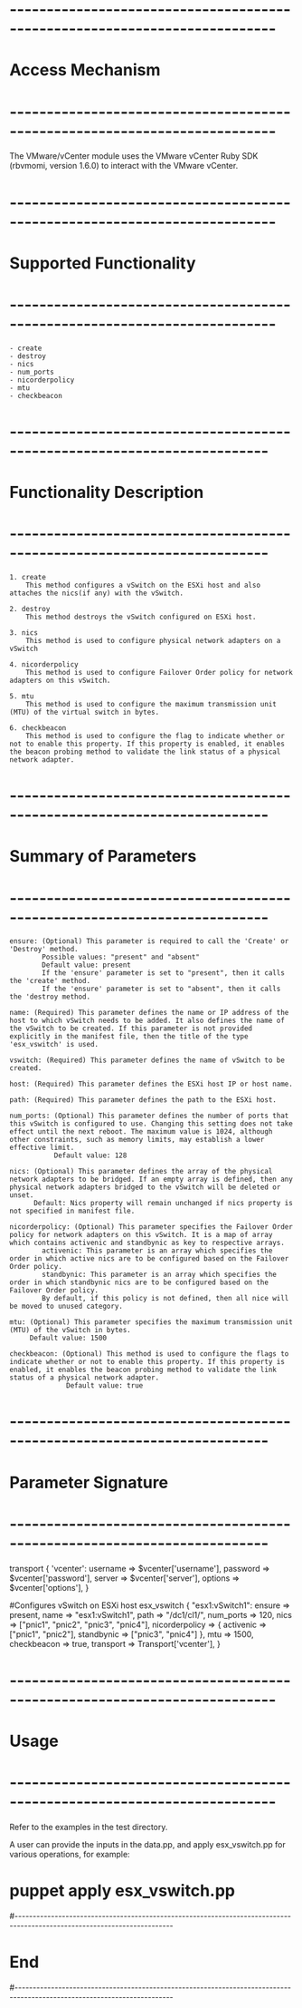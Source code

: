 # --------------------------------------------------------------------------
# Access Mechanism 
# --------------------------------------------------------------------------

  The VMware/vCenter module uses the VMware vCenter Ruby SDK (rbvmomi, version 1.6.0) to interact with the VMware vCenter.

# --------------------------------------------------------------------------
#  Supported Functionality
# --------------------------------------------------------------------------
	- create
	- destroy
	- nics
	- num_ports
	- nicorderpolicy
	- mtu
	- checkbeacon
	
# -------------------------------------------------------------------------
# Functionality Description
# -------------------------------------------------------------------------

	1. create
		This method configures a vSwitch on the ESXi host and also attaches the nics(if any) with the vSwitch.
   
	2. destroy
		This method destroys the vSwitch configured on ESXi host.
	 
	3. nics
		This method is used to configure physical network adapters on a vSwitch 
		
	4. nicorderpolicy
		This method is used to configure Failover Order policy for network adapters on this vSwitch.
		
	5. mtu
		This method is used to configure the maximum transmission unit (MTU) of the virtual switch in bytes.
		
	6. checkbeacon
		This method is used to configure the flag to indicate whether or not to enable this property. If this property is enabled, it enables the beacon probing method to validate the link status of a physical network adapter.

# -------------------------------------------------------------------------
# Summary of Parameters
# -------------------------------------------------------------------------

	ensure: (Optional) This parameter is required to call the 'Create' or 'Destroy' method.
            Possible values: "present" and "absent"
            Default value: present
            If the 'ensure' parameter is set to "present", then it calls the 'create' method.
            If the 'ensure' parameter is set to "absent", then it calls the 'destroy method.

	name: (Required) This parameter defines the name or IP address of the host to which vSwitch needs to be added. It also defines the name of the vSwitch to be created. If this parameter is not provided explicitly in the manifest file, then the title of the type 'esx_vswitch' is used. 
	
	vswitch: (Required) This parameter defines the name of vSwitch to be created.
	
	host: (Required) This parameter defines the ESXi host IP or host name.

	path: (Required) This parameter defines the path to the ESXi host.
	
	num_ports: (Optional) This parameter defines the number of ports that this vSwitch is configured to use. Changing this setting does not take effect until the next reboot. The maximum value is 1024, although other constraints, such as memory limits, may establish a lower effective limit. 
               Default value: 128
    
    nics: (Optional) This parameter defines the array of the physical network adapters to be bridged. If an empty array is defined, then any physical network adapters bridged to the vSwitch will be deleted or unset.
	      Default: Nics property will remain unchanged if nics property is not specified in manifest file.
	
	nicorderpolicy: (Optional) This parameter specifies the Failover Order policy for network adapters on this vSwitch. It is a map of array which contains activenic and standbynic as key to respective arrays.
			activenic: This parameter is an array which specifies the order in which active nics are to be configured based on the Failover Order policy.
			standbynic: This parameter is an array which specifies the order in which standbynic nics are to be configured based on the Failover Order policy.
			By default, if this policy is not defined, then all nice will be moved to unused category.
	
	mtu: (Optional) This parameter specifies the maximum transmission unit (MTU) of the vSwitch in bytes.
	     Default value: 1500
	
	checkbeacon: (Optional) This method is used to configure the flags to indicate whether or not to enable this property. If this property is  enabled, it enables the beacon probing method to validate the link status of a physical network adapter.
	              Default value: true
	
# -------------------------------------------------------------------------
# Parameter Signature 
# -------------------------------------------------------------------------

transport { 'vcenter':
  username => $vcenter['username'],
  password => $vcenter['password'],
  server   => $vcenter['server'],
  options  => $vcenter['options'],
}


#Configures vSwitch on ESXi host
esx_vswitch { "esx1:vSwitch1":
  ensure    => present,
  name      => "esx1:vSwitch1",
  path      => "/dc1/cl1/",
  num_ports => 120,
  nics      => ["pnic1", "pnic2", "pnic3", "pnic4"],
  nicorderpolicy => {
    activenic  => ["pnic1", "pnic2"],
    standbynic => ["pnic3", "pnic4"]
  },
  mtu            => 1500,
  checkbeacon    => true,
  transport => Transport['vcenter'],
}

# --------------------------------------------------------------------------
# Usage
# --------------------------------------------------------------------------
   Refer to the examples in the test directory.
   
   A user can provide the inputs in the data.pp, and apply esx_vswitch.pp for various operations, for example: 
   # puppet apply esx_vswitch.pp

#-------------------------------------------------------------------------------------------------------------------------
# End
#-------------------------------------------------------------------------------------------------------------------------	
